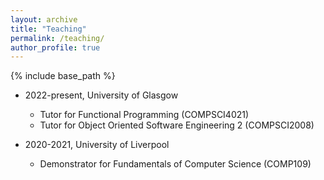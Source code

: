 ```yaml
---
layout: archive
title: "Teaching"
permalink: /teaching/
author_profile: true
---
```



{% include base_path %}

<!-- Teaching -->
<!-- ====== -->
* 2022-present, University of Glasgow
  * Tutor for Functional Programming (COMPSCI4021)
  * Tutor for Object Oriented Software Engineering 2 (COMPSCI2008)

* 2020-2021, University of Liverpool
  * Demonstrator for Fundamentals of Computer Science (COMP109)
